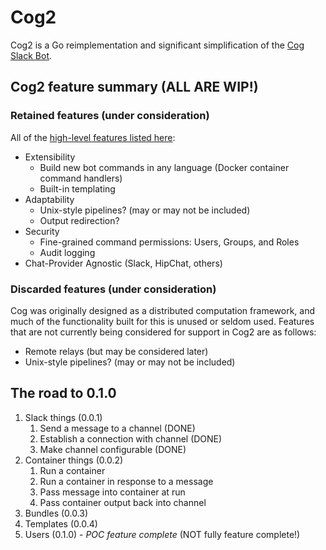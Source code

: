 # Cog2

Cog2 is a Go reimplementation and significant simplification of the [Cog Slack Bot](https://github.com/operable/cog).

## Cog2 feature summary (ALL ARE WIP!)

### Retained features (under consideration)

All of the [high-level features listed here](https://book.cog.bot/sections/introducing_cog.html#current-features):

* Extensibility 
  * Build new bot commands in any language (Docker container command handlers)
  * Built-in templating
* Adaptability
  * Unix-style pipelines? (may or may not be included)
  * Output redirection?
* Security
  * Fine-grained command permissions: Users, Groups, and Roles
  * Audit logging
* Chat-Provider Agnostic (Slack, HipChat, others)

### Discarded features (under consideration)

Cog was originally designed as a distributed computation framework, and much of the functionality built for this is unused or seldom used. Features that are not currently being considered for support in Cog2 are as follows:
* Remote relays (but may be considered later)
* Unix-style pipelines? (may or may not be included)

## The road to 0.1.0

1. Slack things (0.0.1)
   1. Send a message to a channel (DONE)
   1. Establish a connection with channel (DONE)
   1. Make channel configurable (DONE)
1. Container things (0.0.2)
   1. Run a container
   1. Run a container in response to a message
   1. Pass message into container at run
   1. Pass container output back into channel
1. Bundles (0.0.3)
1. Templates (0.0.4)
1. Users (0.1.0) - *POC feature complete* (NOT fully feature complete!)
